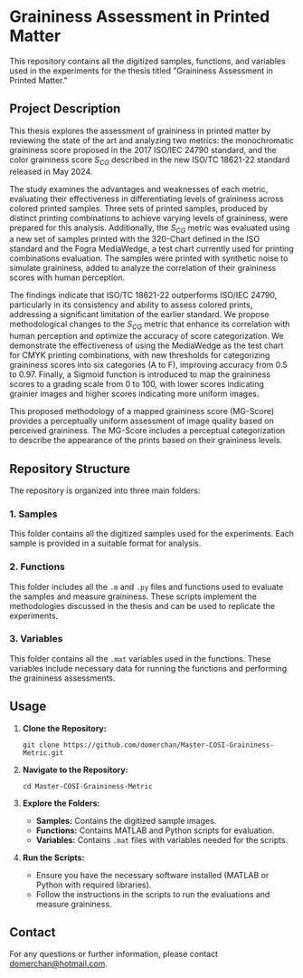 # Graininess Assessment in Printed Matter

This repository contains all the digitized samples, functions, and variables used in the experiments for the thesis titled "Graininess Assessment in Printed Matter."

## Project Description

This thesis explores the assessment of graininess in printed matter by reviewing the state of the art and analyzing two metrics: the monochromatic graininess score proposed in the 2017 ISO/IEC 24790 standard, and the color graininess score $S_{CG}$ described in the new ISO/TC 18621-22 standard released in May 2024.

The study examines the advantages and weaknesses of each metric, evaluating their effectiveness in differentiating levels of graininess across colored printed samples. Three sets of printed samples, produced by distinct printing combinations to achieve varying levels of graininess, were prepared for this analysis. Additionally, the $S_{CG}$ metric was evaluated using a new set of samples printed with the 320-Chart defined in the ISO standard and the Fogra MediaWedge, a test chart currently used for printing combinations evaluation. The samples were printed with synthetic noise to simulate graininess, added to analyze the correlation of their graininess scores with human perception.

The findings indicate that ISO/TC 18621-22 outperforms ISO/IEC 24790, particularly in its consistency and ability to assess colored prints, addressing a significant limitation of the earlier standard. We propose methodological changes to the $S_{CG}$ metric that enhance its correlation with human perception and optimize the accuracy of score categorization. We demonstrate the effectiveness of using the MediaWedge as the test chart for CMYK printing combinations, with new thresholds for categorizing graininess scores into six categories (A to F), improving accuracy from 0.5 to 0.97. Finally, a Sigmoid function is introduced to map the graininess scores to a grading scale from 0 to 100, with lower scores indicating grainier images and higher scores indicating more uniform images.

This proposed methodology of a mapped graininess score (MG-Score) provides a perceptually uniform assessment of image quality based on perceived graininess. The MG-Score includes a perceptual categorization to describe the appearance of the prints based on their graininess levels.

## Repository Structure

The repository is organized into three main folders:

### 1. Samples
This folder contains all the digitized samples used for the experiments. Each sample is provided in a suitable format for analysis.

### 2. Functions
This folder includes all the `.m` and `.py` files and functions used to evaluate the samples and measure graininess. These scripts implement the methodologies discussed in the thesis and can be used to replicate the experiments.

### 3. Variables
This folder contains all the `.mat` variables used in the functions. These variables include necessary data for running the functions and performing the graininess assessments.

## Usage

1. **Clone the Repository:**
   ```
   git clone https://github.com/domerchan/Master-COSI-Graininess-Metric.git
   ```

2. **Navigate to the Repository:**
   ```
   cd Master-COSI-Graininess-Metric
   ```

3. **Explore the Folders:**
   - **Samples:** Contains the digitized sample images.
   - **Functions:** Contains MATLAB and Python scripts for evaluation.
   - **Variables:** Contains `.mat` files with variables needed for the scripts.

4. **Run the Scripts:**
   - Ensure you have the necessary software installed (MATLAB or Python with required libraries).
   - Follow the instructions in the scripts to run the evaluations and measure graininess.

## Contact

For any questions or further information, please contact [domerchan@hotmail.com](mailto:domerchan@hotmail.com).
